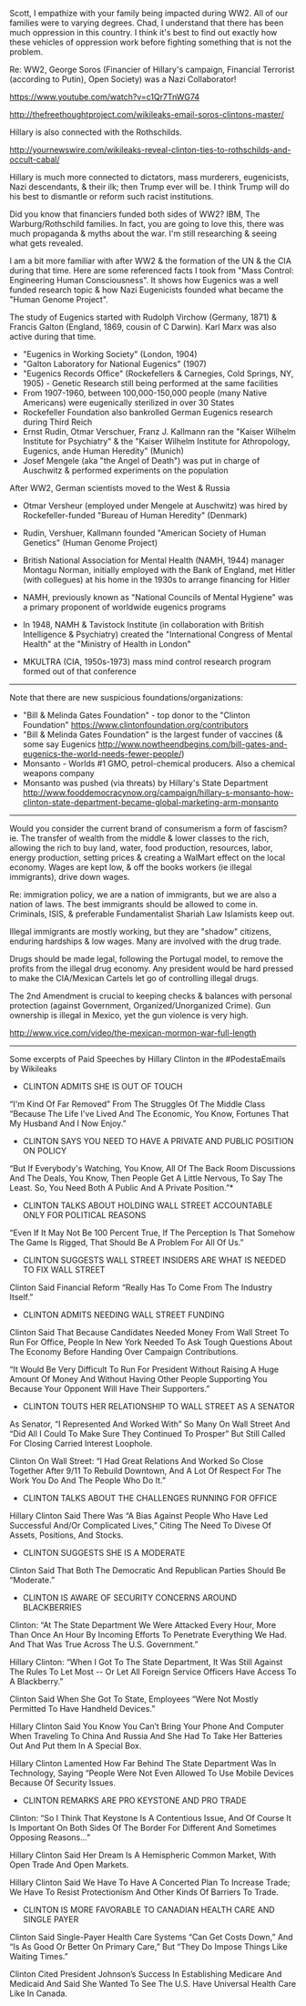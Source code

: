 Scott, I empathize with your family being impacted during WW2. All of our families were to varying degrees. Chad, I understand that there has been much oppression in this country. I think it's best to find out exactly how these vehicles of oppression work before fighting something that is not the problem.

Re: WW2, George Soros (Financier of Hillary's campaign, Financial Terrorist (according to Putin), Open Society) was a Nazi Collaborator!

https://www.youtube.com/watch?v=c1Qr7TnWG74

http://thefreethoughtproject.com/wikileaks-email-soros-clintons-master/

Hillary is also connected with the Rothschilds.

http://yournewswire.com/wikileaks-reveal-clinton-ties-to-rothschilds-and-occult-cabal/

Hillary is much more connected to dictators, mass murderers, eugenicists, Nazi descendants, & their ilk; then Trump ever will be. I think Trump will do his best to dismantle or reform such racist institutions.

Did you know that financiers funded both sides of WW2? IBM, The Warburg/Rothschild families. In fact, you are going to love this, there was much propaganda & myths about the war. I'm still researching & seeing what gets revealed.

I am a bit more familiar with after WW2 & the formation of the UN & the CIA during that time. Here are some referenced facts I took from "Mass Control: Engineering Human Consciousness". It shows how Eugenics was a well funded research topic & how Nazi Eugenicists founded what became the "Human Genome Project". 
 
The study of Eugenics started with Rudolph Virchow (Germany, 1871) & Francis Galton (England, 1869, cousin of C Darwin). Karl Marx was also active during that time.
 
* "Eugenics in Working Society" (London, 1904)
* "Galton Laboratory for National Eugenics" (1907)
* "Eugenics Records Office" (Rockefellers & Carnegies, Cold Springs, NY, 1905) - Genetic Research still being performed at the same facilities
* From 1907-1960, between 100,000-150,000 people (many Native Americans) were eugenically sterilized in over 30 States
* Rockefeller Foundation also bankrolled German Eugenics research during Third Reich
* Ernst Rudin, Otmar Verschuer, Franz J. Kallmann ran the "Kaiser Wilhelm Institute for Psychiatry" & the "Kaiser Wilhelm Institute for Athropology, Eugenics, ande Human Heredity" (Munich)
* Josef Mengele (aka "the Angel of Death") was put in charge of Auschwitz & performed experiments on the population 

After WW2, German scientists moved to the West & Russia

* Otmar Versheur (employed under Mengele at Auschwitz) was hired by Rockefeller-funded "Bureau of Human Heredity" (Denmark) 
* Rudin, Vershuer, Kallmann founded "American Society of Human Genetics" (Human Genome Project)

* British National Association for Mental Health (NAMH, 1944) manager Montagu Norman, initially employed with the Bank of England, met Hitler (with collegues) at his home in the 1930s to arrange financing for Hitler
* NAMH, previously known as "National Councils of Mental Hygiene" was a primary proponent of worldwide eugenics programs
* In 1948, NAMH & Tavistock Institute (in collaboration with British Intelligence & Psychiatry) created the "International Congress of Mental Health" at the "Ministry of Health in London"
* MKULTRA (CIA, 1950s-1973) mass mind control research program formed out of that conference

---

Note that there are new suspicious foundations/organizations:

* "Bill & Melinda Gates Foundation" - top donor to the "Clinton Foundation" https://www.clintonfoundation.org/contributors
* "Bill & Melinda Gates Foundation" is the largest funder of vaccines (& some say Eugenics http://www.nowtheendbegins.com/bill-gates-and-eugenics-the-world-needs-fewer-people/)
* Monsanto - Worlds #1 GMO, petrol-chemical producers. Also a chemical weapons company
* Monsanto was pushed (via threats) by Hillary's State Department http://www.fooddemocracynow.org/campaign/hillary-s-monsanto-how-clinton-state-department-became-global-marketing-arm-monsanto

---

Would you consider the current brand of consumerism a form of fascism? ie. The transfer of wealth from the middle & lower classes to the rich, allowing the rich to buy land, water, food production, resources, labor, energy production, setting prices & creating a WalMart effect on the local economy. Wages are kept low, & off the books workers (ie illegal immigrants), drive down wages.

Re: immigration policy, we are a nation of immigrants, but we are also a nation of laws. The best immigrants should be allowed to come in. Criminals, ISIS, & preferable Fundamentalist Shariah Law Islamists keep out.

Illegal immigrants are mostly working, but they are "shadow" citizens, enduring hardships & low wages. Many are involved with the drug trade.

Drugs should be made legal, following the Portugal model, to remove the profits from the illegal drug economy. Any president would be hard pressed to make the CIA/Mexican Cartels let go of controlling illegal drugs.

The 2nd Amendment is crucial to keeping checks & balances with personal protection (against Government, Organized/Unorganized Crime). Gun ownership is illegal in Mexico, yet the gun violence is very high.

http://www.vice.com/video/the-mexican-mormon-war-full-length

---

Some excerpts of Paid Speeches by Hillary Clinton in the #PodestaEmails by Wikileaks

* CLINTON ADMITS SHE IS OUT OF TOUCH

“I'm Kind Of Far Removed” From The Struggles Of The Middle Class “Because The Life I've Lived And The Economic, You Know, Fortunes That My Husband And I Now Enjoy.”

* CLINTON SAYS YOU NEED TO HAVE A PRIVATE AND PUBLIC POSITION ON POLICY

“But If Everybody's Watching, You Know, All Of The Back Room Discussions And The Deals, You Know, Then People Get A Little Nervous, To Say The Least. So, You Need Both A Public And A Private Position.”*

* CLINTON TALKS ABOUT HOLDING WALL STREET ACCOUNTABLE ONLY FOR POLITICAL REASONS

“Even If It May Not Be 100 Percent True, If The Perception Is That Somehow The Game Is Rigged, That Should Be A Problem For All Of Us.”

* CLINTON SUGGESTS WALL STREET INSIDERS ARE WHAT IS NEEDED TO FIX WALL STREET

Clinton Said Financial Reform “Really Has To Come From The Industry Itself.”

* CLINTON ADMITS NEEDING WALL STREET FUNDING

Clinton Said That Because Candidates Needed Money From Wall Street To Run For Office, People In New York Needed To Ask Tough Questions About The Economy Before Handing Over Campaign Contributions.

“It Would Be Very Difficult To Run For President Without Raising A Huge Amount Of Money And Without Having Other People Supporting You Because Your Opponent Will Have Their Supporters.”

* CLINTON TOUTS HER RELATIONSHIP TO WALL STREET AS A SENATOR

As Senator, “I Represented And Worked With” So Many On Wall Street And “Did All I Could To Make Sure They Continued To Prosper” But Still Called For Closing Carried Interest Loophole.

Clinton On Wall Street: “I Had Great Relations And Worked So Close Together After 9/11 To Rebuild Downtown, And A Lot Of Respect For The Work You Do And The People Who Do It.”

* CLINTON TALKS ABOUT THE CHALLENGES RUNNING FOR OFFICE

Hillary Clinton Said There Was “A Bias Against People Who Have Led Successful And/Or Complicated Lives,” Citing The Need To Divese Of Assets, Positions, And Stocks.

* CLINTON SUGGESTS SHE IS A MODERATE

Clinton Said That Both The Democratic And Republican Parties Should Be “Moderate.”

* CLINTON IS AWARE OF SECURITY CONCERNS AROUND BLACKBERRIES

Clinton: “At The State Department We Were Attacked Every Hour, More Than Once An Hour By Incoming Efforts To Penetrate Everything We Had. And That Was True Across The U.S. Government.”

Hillary Clinton: “When I Got To The State Department, It Was Still Against The Rules To Let Most -- Or Let All Foreign Service Officers Have Access To A Blackberry.”

Clinton Said When She Got To State, Employees “Were Not Mostly Permitted To Have Handheld Devices.”

Hillary Clinton Said You Know You Can’t Bring Your Phone And Computer When Traveling To China And Russia And She Had To Take Her Batteries Out And Put them In A Special Box.

Hillary Clinton Lamented How Far Behind The State Department Was In Technology, Saying “People Were Not Even Allowed To Use Mobile Devices Because Of Security Issues.

* CLINTON REMARKS ARE PRO KEYSTONE AND PRO TRADE

Clinton: “So I Think That Keystone Is A Contentious Issue, And Of Course It Is Important On Both Sides Of The Border For Different And Sometimes Opposing Reasons…”

Hillary Clinton Said Her Dream Is A Hemispheric Common Market, With Open Trade And Open Markets.

Hillary Clinton Said We Have To Have A Concerted Plan To Increase Trade; We Have To Resist Protectionism And Other Kinds Of Barriers To Trade.

* CLINTON IS MORE FAVORABLE TO CANADIAN HEALTH CARE AND SINGLE PAYER

Clinton Said Single-Payer Health Care Systems “Can Get Costs Down,” And “Is As Good Or Better On Primary Care,” But “They Do Impose Things Like Waiting Times.”

Clinton Cited President Johnson’s Success In Establishing Medicare And Medicaid And Said She Wanted To See The U.S. Have Universal Health Care Like In Canada.
